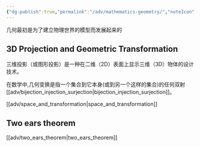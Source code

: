 ```yaml
---
{"dg-publish":true,"permalink":"/adv/mathematics-geometry/","noteIcon":"","created":"","updated":""}
---
```



几何最初是为了建立物理世界的模型而发展起来的


## 3D Projection and Geometric Transformation

三维投影（或图形投影）是一种在二维（2D）表面上显示三维（3D）物体的设计技术。

在数学中,几何变换是指一个集合到它本身(或到另一个这样的集合)的任何双射 [[adv/bijection_injection_surjection\|bijection_injection_surjection]]。


[[adv/space_and_transformation\|space_and_transformation]]

## Two ears theorem

[[adv/two_ears_theorem\|two_ears_theorem]]
